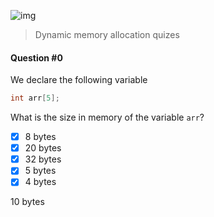 ![img](https://assets.imaginablefutures.com/media/images/ALX_Logo.max-200x150.png)
> Dynamic memory allocation quizes

#### Question #0
We declare the following variable

```c
int arr[5];
```
What is the size in memory of the variable ```arr```?
* [X] 8 bytes
* [x] 20 bytes
* [X] 32 bytes
* [X] 5 bytes
* [X] 4 bytes

10 bytes
